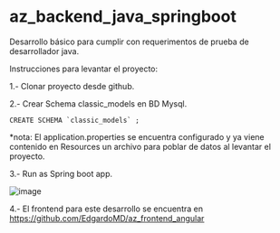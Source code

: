 # az_backend_java_springboot

Desarrollo básico para cumplir con requerimentos de prueba de desarrollador java.

Instrucciones para levantar el proyecto:

1.- Clonar proyecto desde github.

2.- Crear Schema classic_models en BD Mysql.

    CREATE SCHEMA `classic_models` ;

*nota: El application.properties se encuentra configurado 
	y ya viene contenido en Resources un archivo para poblar de datos al levantar el proyecto.
	
3.- Run as Spring boot app.

   ![image](https://user-images.githubusercontent.com/60943753/177842094-690c8ad2-7d86-42ab-babf-0c609a1ce88d.png)
   
4.- El frontend para este desarrollo se encuentra en https://github.com/EdgardoMD/az_frontend_angular

